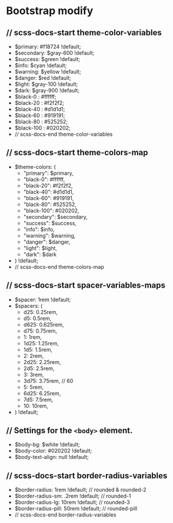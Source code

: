 # Bootstrap modify
## // scss-docs-start theme-color-variables
- $primary:       #f18724 !default;
- $secondary:     $gray-600 !default;
- $success:       $green !default;
- $info:          $cyan !default;
- $warning:       $yellow !default;
- $danger:        $red !default;
- $light:         $gray-100 !default;
- $dark:          $gray-900 !default;
- $black-0 :    #ffffff;
- $black-20 :   #f2f2f2;
- $black-40 :   #d1d1d1;
- $black-60 :   #919191;
- $black-80 :   #525252;
- $black-100 :  #020202;
- // scss-docs-end theme-color-variables

## // scss-docs-start theme-colors-map
- $theme-colors: (
  - "primary":    $primary,
  - "black-0": #ffffff,
  - "black-20": #f2f2f2,
  - "black-40": #d1d1d1,
  - "black-60": #919191,
  - "black-80": #525252,
  - "black-100": #020202,
  - "secondary":  $secondary,
  - "success":    $success,
  - "info":       $info,
  - "warning":    $warning,
  - "danger":     $danger,
  - "light":      $light,
  - "dark":       $dark
- ) !default;
- // scss-docs-end theme-colors-map

## // scss-docs-start spacer-variables-maps
- $spacer: 1rem !default;
- $spacers: (
  - d25: 0.25rem,
  - d5: 0.5rem,
  - d625: 0.625rem,
  - d75: 0.75rem,
  - 1: 1rem,
  - 1d25: 1.25rem,
  - 1d5: 1.5rem,
  - 2: 2rem,
  - 2d25: 2.25rem,
  - 2d5: 2.5rem,
  - 3: 3rem,
  - 3d75: 3.75rem, // 60
  - 5: 5rem,
  - 6d25: 6.25rem,
  - 7d5: 7.5rem,
  - 10: 10rem,
- ) !default;
 
## // Settings for the `<body>` element.
- $body-bg:                   $white !default;
- $body-color:                #020202 !default;
- $body-text-align:           null !default;


## // scss-docs-start border-radius-variables
- $border-radius:               1rem !default; // rounded & rounded-2
- $border-radius-sm:            .2rem !default; // rounded-1
- $border-radius-lg:            10rem !default; // rounded-3
- $border-radius-pill:          50rem !default; // rounded-pill
- // scss-docs-end border-radius-variables